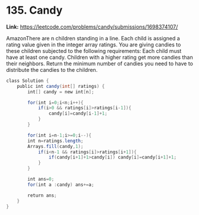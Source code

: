 # 135. Candy

**Link:** https://leetcode.com/problems/candy/submissions/1698374107/

AmazonThere are n children standing in a line. Each child is assigned a rating value given in the integer array ratings. You are giving candies to these children subjected to the following requirements: Each child must have at least one candy. Children with a higher rating get more candies than their neighbors. Return the minimum number of candies you need to have to distribute the candies to the children.

```java
class Solution {
    public int candy(int[] ratings) {
        int[] candy = new int[n];

        for(int i=0;i<n;i++){
            if(i>0 && ratings[i]>ratings[i-1]){
                candy[i]=candy[i-1]+1;
            }
        }

        for(int i=n-1;i>=0;i--){
        int n=ratings.length;
        Arrays.fill(candy,1);
            if(i<n-1 && ratings[i]>ratings[i+1]){
                if(candy[i+1]+1>candy[i]) candy[i]=candy[i+1]+1;
            }
        }

        int ans=0;
        for(int a :candy) ans+=a;

        return ans;
    }
} 
```

